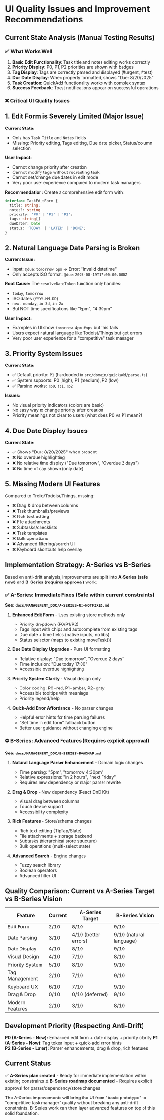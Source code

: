 # UI Quality Issues and Improvement Recommendations

## Current State Analysis (Manual Testing Results)

### ✅ What Works Well

1. **Basic Edit Functionality**: Task title and notes editing works correctly
2. **Priority Display**: P0, P1, P2 priorities are shown with badges
3. **Tag Display**: Tags are correctly parsed and displayed (#urgent, #test)
4. **Due Date Display**: When properly formatted, shows "Due: 8/20/2025"
5. **Task Creation**: QuickAdd functionality works with complex syntax
6. **Success Feedback**: Toast notifications appear on successful operations

### ❌ Critical UI Quality Issues

## 1. Edit Form is Severely Limited (Major Issue)

**Current State:**

- Only has `Task Title` and `Notes` fields
- Missing: Priority editing, Tags editing, Due date picker, Status/column selection

**User Impact:**

- Cannot change priority after creation
- Cannot modify tags without recreating task
- Cannot set/change due dates in edit mode
- Very poor user experience compared to modern task managers

**Recommendation:**
Create a comprehensive edit form with:

```typescript
interface TaskEditForm {
  title: string;
  notes?: string;
  priority: 'P0' | 'P1' | 'P2';
  tags: string[];
  dueDate?: Date;
  status: 'TODAY' | 'LATER' | 'DONE';
}
```

## 2. Natural Language Date Parsing is Broken

**Current Issue:**

- Input: `@due:tomorrow 5pm` → Error: "Invalid datetime"
- Only accepts ISO format: `@due:2025-08-19T17:00:00.000Z`

**Root Cause:**
The `resolveDateToken` function only handles:

- `today`, `tomorrow`
- ISO dates (`YYYY-MM-DD`)
- `next monday`, `in 3d`, `in 2w`
- But NOT time specifications like "5pm", "4:30pm"

**User Impact:**

- Examples in UI show `tomorrow 4pm #ops` but this fails
- Users expect natural language like Todoist/Things but get errors
- Very poor user experience for a "competitive" task manager

## 3. Priority System Issues

**Current State:**

- ✅ Default priority: `P1` (hardcoded in `src/domain/quickadd/parse.ts`)
- ✅ System supports: P0 (high), P1 (medium), P2 (low)
- ✅ Parsing works: `!p0`, `!p1`, `!p2`

**Issues:**

- No visual priority indicators (colors are basic)
- No easy way to change priority after creation
- Priority meanings not clear to users (what does P0 vs P1 mean?)

## 4. Due Date Display Issues

**Current State:**

- ✅ Shows "Due: 8/20/2025" when present
- ❌ No overdue highlighting
- ❌ No relative time display ("Due tomorrow", "Overdue 2 days")
- ❌ No time of day shown (only date)

## 5. Missing Modern UI Features

Compared to Trello/Todoist/Things, missing:

- ❌ Drag & drop between columns
- ❌ Task thumbnails/previews
- ❌ Rich text editing
- ❌ File attachments
- ❌ Subtasks/checklists
- ❌ Task templates
- ❌ Bulk operations
- ❌ Advanced filtering/search UI
- ❌ Keyboard shortcuts help overlay

## Implementation Strategy: A-Series vs B-Series

Based on anti-drift analysis, improvements are split into **A-Series (safe now)** and **B-Series (requires approval)** work:

### ✅ A-Series: Immediate Fixes (Safe within current constraints)

**See: `docs/MANAGEMENT_DOC/A-SERIES-UI-HOTFIXES.md`**

1. **Enhanced Edit Form** - Uses existing store methods only
   - Priority dropdown (P0/P1/P2)
   - Tags input with chips and autocomplete from existing tags
   - Due date + time fields (native inputs, no libs)
   - Status selector (maps to existing moveTask())

2. **Due Date Display Upgrades** - Pure UI formatting
   - Relative display: "Due tomorrow", "Overdue 2 days"
   - Time inclusion: "Due today 17:00"
   - Accessible overdue highlighting

3. **Priority System Clarity** - Visual design only
   - Color coding: P0=red, P1=amber, P2=gray
   - Accessible tooltips with meanings
   - Priority legend/help

4. **Quick-Add Error Affordance** - No parser changes
   - Helpful error hints for time parsing failures
   - "Set time in edit form" fallback button
   - Better user guidance without changing engine

### ⛔ B-Series: Advanced Features (Requires explicit approval)

**See: `docs/MANAGEMENT_DOC/B-SERIES-ROADMAP.md`**

1. **Natural Language Parser Enhancement** - Domain logic changes
   - Time parsing: "5pm", "tomorrow 4:30pm"
   - Relative expressions: "in 2 hours", "next Friday"
   - Requires new dependency or major parser rewrite

2. **Drag & Drop** - New dependency (React DnD Kit)
   - Visual drag between columns
   - Touch device support
   - Accessibility complexity

3. **Rich Features** - Store/schema changes
   - Rich text editing (TipTap/Slate)
   - File attachments + storage backend
   - Subtasks (hierarchical store structure)
   - Bulk operations (multi-select state)

4. **Advanced Search** - Engine changes
   - Fuzzy search library
   - Boolean operators
   - Advanced filter UI

## Quality Comparison: Current vs A-Series Target vs B-Series Vision

| Feature         | Current | A-Series Target      | B-Series Vision         |
| --------------- | ------- | -------------------- | ----------------------- |
| Edit Form       | 2/10    | 8/10                 | 9/10                    |
| Date Parsing    | 3/10    | 4/10 (better errors) | 9/10 (natural language) |
| Date Display    | 4/10    | 8/10                 | 9/10                    |
| Visual Design   | 4/10    | 7/10                 | 8/10                    |
| Priority System | 5/10    | 8/10                 | 9/10                    |
| Tag Management  | 2/10    | 7/10                 | 9/10                    |
| Keyboard UX     | 6/10    | 7/10                 | 9/10                    |
| Drag & Drop     | 0/10    | 0/10 (deferred)      | 9/10                    |
| Modern Features | 2/10    | 3/10                 | 8/10                    |

## Development Priority (Respecting Anti-Drift)

**P0 (A-Series - Now):** Enhanced edit form + date display + priority clarity
**P1 (A-Series - Now):** Tag token input + quick-add error hints  
**P2 (B-Series - Later):** Parser enhancements, drag & drop, rich features

## Current Status

✅ **A-Series plan created** - Ready for immediate implementation within existing constraints
⏳ **B-Series roadmap documented** - Requires explicit approval for parser/dependency/store changes

The A-Series improvements will bring the UI from "basic prototype" to "competitive task manager" quality without breaking any anti-drift constraints. B-Series work can then layer advanced features on top of this solid foundation.

